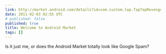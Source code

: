 ```yaml
---
link: http://market.android.com/details?id=com.custom.lwp.TapTapRevengeLiveW
date: 2011-02-03 02:55 UTC
# published: false
published: true
title: Welcome to Android Market
tags: []
---
```


Is it just me, or does the Android Market totally look like Google Spam?
